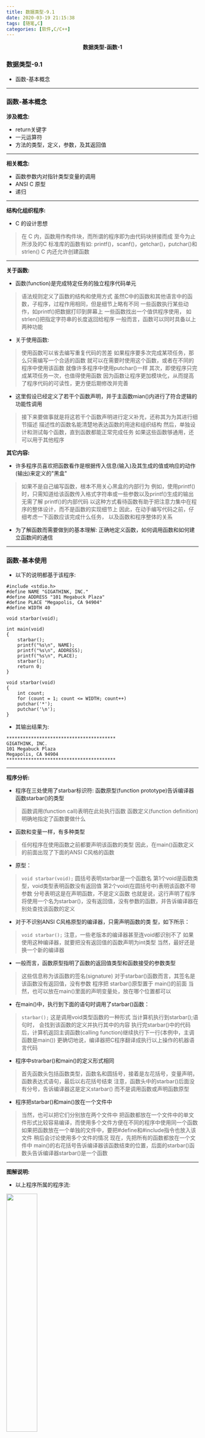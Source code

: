 ```yaml
---
title: 数据类型-9.1
date: 2020-03-19 21:15:38
tags: [随笔,C]
categories: [软件,C/C++]
---
```


<center><strong>数据类型-函数-1</strong></center>

<!-- more -->

### 数据类型-9.1

* 函数-基本概念

---

### 函数-基本概念

**涉及概念:**

* return关键字
* 一元运算符
* 方法的类型，定义，参数，及其返回值

---

**相关概念:**

* 函数参数内对指针类型变量的调用
* ANSI C 原型
* 递归

--- 

**结构化组织程序:**

* C 的设计思想
> 在 C 内，函数用作构件块，而所谓的程序即为由代码块拼接而成
> 至今为止所涉及的C 标准库的函数有如: printf()，scanf()，getchar()，putchar()和strlen()
> C 内还允许创建函数

---

**关于函数:**

* 函数(function)是完成特定任务的独立程序代码单元
> 语法规则定义了函数的结构和使用方式
> 虽然C中的函数和其他语言中的函数，子程序，过程作用相同，但是细节上略有不同
> 一些函数执行某些动作，如printf()把数据打印到屏幕上
> 一些函数找出一个值供程序使用， 如strlen()把指定字符串的长度返回给程序
> 一般而言，函数可以同时具备以上两种功能

* 关于使用函数:
> 使用函数可以省去编写重复代码的苦差
> 如果程序要多次完成某项任务，那么只需编写一个合适的函数
> 就可以在需要时使用这个函数，或者在不同的程序中使用该函数
> 就像许多程序中使用putchar()一样
> 其次，即使程序只完成某项任务一次，也值得使用函数
> 因为函数让程序更加模块化，从而提高了程序代码的可读性，更方便后期修改并完善

* 这里假设已经定义了若干个函数声明，并于主函数mian()内进行了符合逻辑的功能性调用
> 接下来要做事就是将这若干个函数声明进行定义补充，还称其为为其进行细节描述
> 描述性的函数名能清楚地表达函数的用途和组织结构
> 然后，单独设计和测试每个函数，直到函数都能正常完成任务
> 如果这些函数够通用，还可以用于其他程序

**其它内容:**

* 许多程序员喜欢把函数看作是根据传入信息(输入)及其生成的值或响应的动作(输出)来定义的"黑盒"
> 如果不是自己编写函数，根本不用关心黑盒的内部行为
> 例如，使用printf()时，只需知道给该函数传入格式字符串或一些参数以及printf()生成的输出
> 无需了解 printf()的内部代码
> 以这种方式看待函数有助于把注意力集中在程序的整体设计，而不是函数的实现细节上
> 因此，在动手编写代码之前，仔细考虑一下函数应该完成什么任务， 以及函数和程序整体的关系

* 为了解函数而需要做到的基本理解: 正确地定义函数，如何调用函数和如何建立函数间的通信

---

### 函数-基本使用

* 以下的说明都基于该程序:
```
#include <stdio.h>
#define NAME "GIGATHINK, INC."
#define ADDRESS "101 Megabuck Plaza"
#define PLACE "Megapolis, CA 94904"
#define WIDTH 40

void starbar(void);

int main(void)
{
	starbar();
	printf("%s\n", NAME);
	printf("%s\n", ADDRESS);
	printf("%s\n", PLACE);
	starbar();
	return 0;
}

void starbar(void)
{
	int count;
	for (count = 1; count <= WIDTH; count++)
	putchar('*');
	putchar('\n');
}
```

* 其输出结果为:
```
****************************************
GIGATHINK, INC.
101 Megabuck Plaza
Megapolis, CA 94904
****************************************
```

---

**程序分析:**

* 程序在三处使用了starbar标识符: 函数原型(function prototype)告诉编译器函数starbar()的类型
> 函数调用(function call)表明在此处执行函数
> 函数定义(function definition)明确地指定了函数要做什么

* 函数和变量一样，有多种类型
> 任何程序在使用函数之前都要声明该函数的类型
> 因此，在main()函数定义的前面出现了下面的ANSI C风格的函数

* 原型：
> `void starbar(void);`
> 圆括号表明starbar是一个函数名
> 第1个void是函数类型，void类型表明函数没有返回值
> 第2个void(在圆括号中)表明该函数不带参数
> 分号表明这是在声明函数，不是定义函数
> 也就是说，这行声明了程序将使用一个名为starbar()，没有返回值，没有参数的函数，并告诉编译器在别处查找该函数的定义

* 对于不识别ANSI C风格原型的编译器，只需声明函数的类 型，如下所示：
> `void starbar();`
> 注意，一些老版本的编译器甚至连void都识别不了
> 如果使用这种编译器，就要把没有返回值的函数声明为int类型
> 当然，最好还是换一个新的编译器

* 一般而言，函数原型指明了函数的返回值类型和函数接受的参数类型
> 这些信息称为该函数的签名(signature)
> 对于starbar()函数而言，其签名是该函数没有返回值，没有参数
> 程序把 starbar()原型置于 main()的前面
> 当然，也可以放在main()里面的声明变量处，放在哪个位置都可以

* 在main()中，执行到下面的语句时调用了starbar()函数：
> `starbar();`
> 这是调用void类型函数的一种形式
> 当计算机执行到starbar();语句时， 会找到该函数的定义并执行其中的内容
> 执行完starbar()中的代码后，计算机返回主调函数(calling function)继续执行下一行(本例中，主调函数是main())
> 更确切地说，编译器把C程序翻译成执行以上操作的机器语言代码

* 程序中strarbar()和main()的定义形式相同
> 首先函数头包括函数类型，函数名和圆括号，接着是左花括号，变量声明，函数表达式语句，最后以右花括号结束
> 注意，函数头中的starbar()后面没有分号，告诉编译器这是定义starbar()
> 而不是调用函数或声明函数原型

* 程序把starbar()和main()放在一个文件中
> 当然，也可以把它们分别放在两个文件中
> 把函数都放在一个文件中的单文件形式比较容易编译，而使用多个文件方便在不同的程序中使用同一个函数
> 如果把函数放在一个单独的文件中，要把#define和#include指令也放入该文件
> 稍后会讨论使用多个文件的情况
> 现在，先把所有的函数都放在一个文件中
> main()的右花括号告诉编译器该函数结束的位置，后面的starbar()函数头告诉编译器starbar()是一个函数

---

**图解说明:**

* 以上程序所属的程序流:

<img src="/images/数据类型-9/函数-基本流程-1.png" width="40%" height="40%">

* 一个简单函数的结构:

<img src="/images/数据类型-9/一个简单函数的结构-1.png" width="40%" height="40%">

* starbar()函数中的变量count是局部变量(local variable)
> 意思是该变量只属于starbar()函数
> 可以在程序中的其他地方(包括main()中)使用 count，这不会引起名称冲突，它们是同名的不同变量
> 如果把starbar()看作是一个黑盒，那么它的行为是打印一行星号
> 不用给该函数提供任何输入，因为调用它不需要其他信息
> 而且，它没有返回值，所以也不给 main()提供(或返回)任何信息
> 简而言之，starbar()不需要与主调函数通信

* 关于函数间的通信稍后进行阐述

---

**待补充**

---

561~640/79

---



